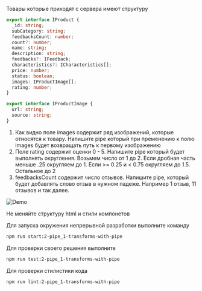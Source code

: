 
Товары которые приходят с сервера имеют структуру
```ts
export interface IProduct {
  _id: string;
  subCategory: string;
  feedbacksCount: number;
  count?: number;
  name: string;
  description: string;
  feedbacks?: IFeedback;
  characteristics?: ICharacteristics[];
  price: number;
  status: boolean;
  images: IProductImage[];
  rating: number;
}

export interface IProductImage {
  url: string;
  source: string;
}

```
1. Как видно поле images содержит ряд изображений, которые относятся к товару.
Напишите pipe который при пременению к полю images будет возвращать путь к первому изображению
2. Поле rating содержит оценки 0 - 5. Напишите pipe который будет выполнять округления. Возьмем число от 1 до 2. Если дробная часть 
меньше .25 округляем до 1. Если >= 0.25 и < 0.75 округляем до 1.5. Остальное до 2
3. feedbacksCount содержит число отзывов. Напишите pipe, который будет добавлять слово отзыв в нужном падеже. Например 1 отзыв, 11 отзывов и так далее. 

![Demo](assets/images/demo.png)

Не меняйте структуру html и стили компонетов

Для запуска окружения непрерывной разработки выполните команду

```bash
npm run start:2-pipe_1-transforms-with-pipe
```

Для проверки своего решения выполните

```bash
npm run test:2-pipe_1-transforms-with-pipe
```

Для проверки стилистики кода

```bash
npm run lint:2-pipe_1-transforms-with-pipe
```

